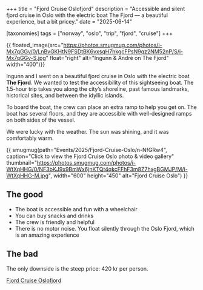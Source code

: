 +++
title = "Fjord Cruise Oslofjord"
description = "Accessible and silent fjord cruise in Oslo with the electric boat The Fjord — a beautiful experience, but a bit pricey."
date = "2025-06-14"

[taxonomies]
tags = ["norway", "oslo", "trip", "fjord", "cruise"]
+++

{{ floated_image(src="https://photos.smugmug.com/photos/i-Mx7qGGv/0/LnBvGKHtN9FSDtBK6vxsqH7hkgcFPsN9qz2NM52nP/S/i-Mx7qGGv-S.jpg" float="right" alt="Ingunn & André on The Fjord" width="400")}}

Ingunn and I went on a beautiful fjord cruise in Oslo with the electric boat **The Fjord**. We wanted to test the accessibility of this sightseeing boat. The 1.5-hour trip takes you along the city’s shoreline, past famous landmarks, historical sites, and between the idyllic islands. 

To board the boat, the crew can place an extra ramp to help you get on. The boat has several floors, and they are accessible with well-designed ramps on both sides of the vessel.

We were lucky with the weather. The sun was shining, and it was comfortably warm. 

{{ smugmug(path="Events/2025/Fjord-Cruise-Oslo/n-NfGRw4", caption="Click to view the Fjord Cruise Oslo photo & video gallery" thumbnail="https://photos.smugmug.com/photos/i-WtXqHHG/0/NF3bKJ9x9BmWx6jnKTQt4qkcFFhF3m8Z7hxgBGMJP/M/i-WtXqHHG-M.jpg", width="600" height="450" alt="Fjord Cruise Oslo") }}

## The good

- The boat is accessible and fun with a wheelchair  
- You can buy snacks and drinks
- The crew is friendly and helpful  
- There is no motor noise. You float silently through the Oslo Fjord, which is an amazing experience  

## The bad

The only downside is the steep price: 420 kr per person.

[Fjord Cruise Oslofjord](https://www.norwaysbest.com/en/oslo/things-to-do/fjord-cruise-oslofjord)